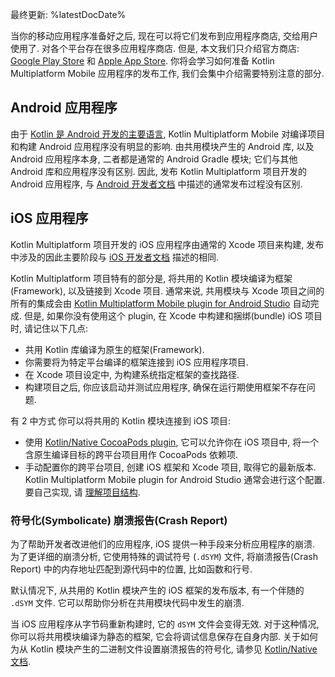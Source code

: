 [//]: # (title: 发布你的应用程序)

最终更新: %latestDocDate%

当你的移动应用程序准备好之后, 现在可以将它们发布到应用程序商店, 交给用户使用了.
对各个平台存在很多应用程序商店. 但是, 本文我们只介绍官方商店:
[Google Play Store](https://play.google.com/store) 和 [Apple App Store](https://www.apple.com/ios/app-store/).
你将会学习如何准备 Kotlin Multiplatform Mobile 应用程序的发布工作, 我们会集中介绍需要特别注意的部分.

## Android 应用程序

由于 [Kotlin 是 Android 开发的主要语言](https://developer.android.com/kotlin),
Kotlin Multiplatform Mobile 对编译项目和构建 Android 应用程序没有明显的影响.
由共用模块产生的 Android 库, 以及 Android 应用程序本身, 二者都是通常的 Android Gradle 模块; 它们与其他 Android 库和应用程序没有区别.
因此, 发布 Kotlin Multiplatform 项目开发的 Android 应用程序,
与 [Android 开发者文档](https://developer.android.com/studio/publish) 中描述的通常发布过程没有区别.

## iOS 应用程序

Kotlin Multiplatform 项目开发的 iOS 应用程序由通常的 Xcode 项目来构建, 发布中涉及的因此主要阶段与
[iOS 开发者文档](https://developer.apple.com/ios/submit/) 描述的相同.

Kotlin Multiplatform 项目特有的部分是, 将共用的 Kotlin 模块编译为框架(Framework), 以及链接到 Xcode 项目.
通常来说, 共用模块与 Xcode 项目之间的所有的集成会由
[Kotlin Multiplatform Mobile plugin for Android Studio](https://plugins.jetbrains.com/plugin/14936-kotlin-multiplatform-mobile)
自动完成.
但是, 如果你没有使用这个 plugin, 在 Xcode 中构建和捆绑(bundle) iOS 项目时, 请记住以下几点:

* 共用 Kotlin 库编译为原生的框架(Framework).
* 你需要将为特定平台编译的框架连接到 iOS 应用程序项目.
* 在 Xcode 项目设定中, 为构建系统指定框架的查找路径.
* 构建项目之后, 你应该启动并测试应用程序, 确保在运行期使用框架不存在问题.

有 2 中方式 你可以将共用的 Kotlin 模块连接到 iOS 项目:
* 使用 [Kotlin/Native CocoaPods plugin](../native/native-cocoapods.html), 它可以允许你在 iOS 项目中, 将一个含原生编译目标的跨平台项目用作 CocoaPods 依赖项.
* 手动配置你的跨平台项目, 创建 iOS 框架和 Xcode 项目, 取得它的最新版本.
  Kotlin Multiplatform Mobile plugin for Android Studio 通常会进行这个配置.
  要自己实现, 请 [理解项目结构](multiplatform-mobile-understand-project-structure.html#ios-application).

### 符号化(Symbolicate) 崩溃报告(Crash Report)

为了帮助开发者改进他们的应用程序, iOS 提供一种手段来分析应用程序的崩溃. 为了更详细的崩溃分析,
它使用特殊的调试符号 (`.dSYM`) 文件, 将崩溃报告(Crash Report) 中的内存地址匹配到源代码中的位置, 比如函数和行号.

默认情况下, 从共用的 Kotlin 模块产生的 iOS 框架的发布版本, 有一个伴随的 `.dSYM` 文件.
它可以帮助你分析在共用模块代码中发生的崩溃.

当 iOS 应用程序从字节码重新构建时, 它的 `dSYM` 文件会变得无效. 对于这种情况, 你可以将共用模块编译为静态的框架, 它会将调试信息保存在自身内部.
关于如何为从 Kotlin 模块产生的二进制文件设置崩溃报告的符号化, 请参见 [Kotlin/Native 文档](../native/native-ios-symbolication.html).
